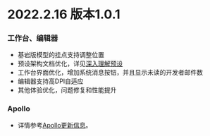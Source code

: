 # 2022.2.16 版本1.0.1

### 工作台、编辑器

- 基岩版模型的挂点支持调整位置
- 预设架构文档优化，详见[深入理解预设](../../20-玩法开发/14-预设玩法编程/1-深入理解预设/0-基础架构.md)
- 工作台界面优化，增加系统消息按钮，并且显示未读的开发者邮件数
- 编辑器支持高DPI自适应
- 其他体验优化，问题修复和性能提升

### Apollo

- 详情参考<a href="../../../mcdocs/2-Apollo/0-Apollo更新信息.html" rel="noopenner">Apollo更新信息</a>。

